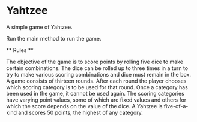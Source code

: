 # Yahtzee
A simple game of Yahtzee.

Run the main method to run the game. 

** Rules **

The objective of the game is to score points by rolling five dice to make certain combinations. 
The dice can be rolled up to three times in a turn to try to make various scoring combinations and dice must remain in the box. 
A game consists of thirteen rounds. After each round the player chooses which scoring category is to be used for that round. 
Once a category has been used in the game, it cannot be used again. 
The scoring categories have varying point values, some of which are fixed values and others for which the score depends on the value of the dice. 
A Yahtzee is five-of-a-kind and scores 50 points, the highest of any category. 

